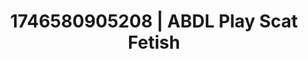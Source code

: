 ---
categories:
- Intimate storytelling
- Shibari art
- AI-generated
- Morning seduction
- Soft bondage
- Body worship
- ASMR
- Cosplay
image: /assets/images/1746580905208.jpg
layout: post
seo:
  description: Featured content with exclusive Scat Fetish, ABDL Play. HD images available.
  keywords: Scat Fetish, ABDL Play
  og_image: /assets/images/1746580905208.jpg
  schema_type: VisualArtwork
tags:
- '#1746580905208'
- Scat Fetish
- ABDL Play
title: 1746580905208 | ABDL Play Scat Fetish
---